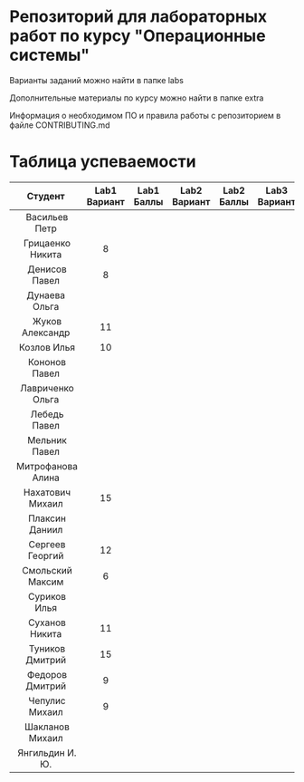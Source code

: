 # Репозиторий для лабораторных работ по курсу "Операционные системы"

Варианты заданий можно найти в папке labs

Дополнительные материалы по курсу можно найти в папке extra

Информация о необходимом ПО и правила работы с репозиторием в файле CONTRIBUTING.md

# Таблица успеваемости
| Студент | Lab1 Вариант | Lab1 Баллы | Lab2 Вариант | Lab2 Баллы| Lab3 Вариант | Lab3 Баллы | Сумма |
| :---: | :---: | :---: | :---: | :---: | :---: | :---: | :---: |
| Васильев Петр ||||||
| Грицаенко Никита |8|||||
| Денисов Павел |8|||||
| Дунаева Ольга ||||||
| Жуков Александр |11|||||
| Козлов Илья |10|||||
| Кононов Павел ||||||
| Лавриченко Ольга ||||||
| Лебедь Павел ||||||
| Мельник Павел ||||||
| Митрофанова Алина ||||||
| Нахатович Михаил |15|||||
| Плаксин Даниил ||||||
| Сергеев Георгий |12|||||
| Смольский Максим |6|||||
| Суриков Илья ||||||
| Суханов Никита |11|||||
| Туников Дмитрий |15|||||
| Федоров Дмитрий |9|||||
| Чепулис Михаил |9|||||
| Шакланов Михаил ||||||
| Янгильдин И. Ю. ||||||
